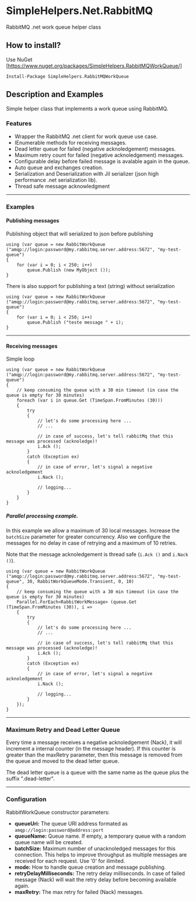 SimpleHelpers.Net.RabbitMQ
=================

RabbitMQ .net work queue helper class


How to install?
--------

Use NuGet [https://www.nuget.org/packages/SimpleHelpers.RabbitMQWorkQueue/]

```
Install-Package SimpleHelpers.RabbitMQWorkQueue
```


Description and Examples
--------

Simple helper class that implements a work queue using RabbitMQ.

### Features

+ Wrapper the RabbitMQ .net client for work queue use case.
+ IEnumerable methods for receiving messages.
+ Dead letter queue for failed (negative acknoledgement) messages.
+ Maximum retry count for failed (negative acknoledgement) messages.
+ Configurable delay before failed message is avalable again in the queue.
+ Auto queue and exchanges creation.
+ Serialization and Deserialization with Jil serializer (json high performance .net serialization lib).
+ Thread safe message acknowledgment

---

### Examples

#### Publishing messages

Publishing object that will serialized to json before publishing

```
using (var queue = new RabbitWorkQueue ("amqp://login:password@my.rabbitmq.server.address:5672", "my-test-queue")
{
	for (var i = 0; i < 250; i++)
		queue.Publish (new MyObject ());
}
```


There is also support for publishing a text (string) without serialization

```
using (var queue = new RabbitWorkQueue ("amqp://login:password@my.rabbitmq.server.address:5672", "my-test-queue")
{
	for (var i = 0; i < 250; i++)
		queue.Publish ("teste message " + i);
}
```

---

#### Receiving messages


Simple loop

```
using (var queue = new RabbitWorkQueue ("amqp://login:password@my.rabbitmq.server.address:5672", "my-test-queue")
{
	// keep consuming the queue with a 30 min timeout (in case the queue is empty for 30 minutes)
	foreach (var i in queue.Get (TimeSpan.FromMinutes (30)))
	{
		try
		{
			// let's do some processing here ...
			// ...
			
			// in case of success, let's tell rabbitMq that this message was processed (acknoledge)!
			i.Ack ();
		}
		catch (Exception ex)
		{
			// in case of error, let's signal a negative acknoledgement
			i.Nack ();
			
			// logging...
		}
	}
}
```


##### Parallel processing example.

In this example we allow a maximum of 30 local messages. Increase the `batchSize` parameter for greater concurrency.
Also we configure the messages for no delay in case of retrying and a maximum of 10 retries.

Note that the message acknoledgement is thread safe (`i.Ack ()` and `i.Nack ()`).

```
using (var queue = new RabbitWorkQueue ("amqp://login:password@my.rabbitmq.server.address:5672", "my-test-queue", 30, RabbitWorkQueueMode.Transient, 0, 10)
{
	// keep consuming the queue with a 30 min timeout (in case the queue is empty for 30 minutes)
	Parallel.ForEach<RabbitWorkMessage> (queue.Get (TimeSpan.FromMinutes (30)), i =>
	{
		try
		{
			// let's do some processing here ...
			// ...
			
			// in case of success, let's tell rabbitMq that this message was processed (acknoledge)!
			i.Ack ();
		}
		catch (Exception ex)
		{
			// in case of error, let's signal a negative acknoledgement
			i.Nack ();
			
			// logging...
		}
	});
}
```

---

### Maximum Retry and Dead Letter Queue


Every time a message receives a negative acknoledgement (Nack), it will increment a internal counter (in the message header). If this counter is greater than the maxRetry parameter, then this message is removed from the queue and moved to the dead letter queue.

The dead letter queue is a queue with the same name as the queue plus the suffix ".dead-letter".

---

### Configuration

RabbitWorkQueue constructor parameters:

+ **queueUri:** The queue URI address formated as `amqp://login:password@address:port`
+ **queueName:** Queue name. If empty, a temporary queue with a random queue name will be created.
+ **batchSize:** Maximum number of unacknoledged messages for this connection. This helps to improve throughput as multiple messages are received for each request. Use '0' for ilimited.
+ **mode:** How to handle queue creation and message publishing.
+ **retryDelayMilliseconds:** The retry delay milliseconds. In case of failed message (Nack) will wait the retry delay before becoming available again.
+ **maxRetry:** The max retry for failed (Nack) messages.


